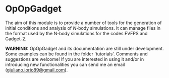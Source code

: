# OpOpGadget
The aim of this module is to provide a number of tools  for the generation of initial conditions and analysis of $N$-body simulations. It can manage files in the format used by the N-body simulations for the codes FVFPS  and Gadget-2. 


**WARNING:**  OpOpGadget and its documentation are still under development. Some examples can be found in the folder 'tutorials'.
Comments and suggestions are welcome! If you are interested in using it and/or in introducing new functionalities you can send me an email (giuliano.iorio89@gmail.com).
